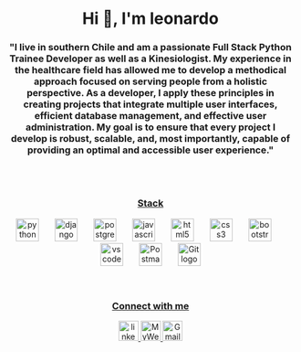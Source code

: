 <h1 align="center">Hi 👋, I'm leonardo</h1>
<h3 align="center">"I live in southern Chile and am a passionate Full Stack Python Trainee Developer as well as a Kinesiologist. My experience in the healthcare field has allowed me to develop a methodical approach focused on serving people from a holistic perspective. As a developer, I apply these principles in creating projects that integrate multiple user interfaces, efficient database management, and effective user administration. My goal is to ensure that every project I develop is robust, scalable, and, most importantly, capable of providing an optimal and accessible user experience."</h3><br> <br>
<h3 align="center"><u>Stack</u></h3>
<div align="center">
  <img src="https://cdn.jsdelivr.net/gh/devicons/devicon/icons/python/python-original.svg" height="40" alt="python logo"  />
  <img width="20" />
  <img src="https://cdn.jsdelivr.net/gh/devicons/devicon/icons/django/django-plain.svg" height="40" alt="django logo"  />
  <img width="20" />
  <img src="https://cdn.jsdelivr.net/gh/devicons/devicon/icons/postgresql/postgresql-original.svg" height="40" alt="postgresql logo"  />
  <img width="20" />
  <img src="https://cdn.jsdelivr.net/gh/devicons/devicon/icons/javascript/javascript-original.svg" height="40" alt="javascript logo"  />
  <img width="20" />
  <img src="https://cdn.jsdelivr.net/gh/devicons/devicon/icons/html5/html5-original.svg" height="40" alt="html5 logo"  />
  <img width="20" />
  <img src="https://cdn.jsdelivr.net/gh/devicons/devicon/icons/css3/css3-original.svg" height="40" alt="css3 logo"  />
  <img width="20" />
  <img src="https://cdn.jsdelivr.net/gh/devicons/devicon/icons/bootstrap/bootstrap-original.svg" height="40" alt="bootstrap logo"  />
  <img width="20" />
  <img src="https://cdn.jsdelivr.net/gh/devicons/devicon/icons/vscode/vscode-original.svg" height="40" alt="vscode logo"  />
  <img width="20" />
  <img src="https://www.svgrepo.com/show/354202/postman-icon.svg" height="40" alt="Postman logo" />
  <img width="20" />
  <img src="https://cdn.jsdelivr.net/gh/devicons/devicon/icons/git/git-original.svg" height="40" alt="Git logo" />
</div> <br> <br>

###

<h3 align="center"><u>Connect with me</u></h3>

<div align="center">
  <a href="https://www.linkedin.com/in/leonardollaupe/" target="_blank">
    <img src="https://img.shields.io/static/v1?message=Linkedin&logo=linkedin&label=&color=0077B5&logoColor=white&labelColor=&style=for-the-badge" height="35" alt="linkedin logo"  />
  </a>
  
  <a href="https://66cdde76be2974117bf9570d--leonardollaupe.netlify.app" target="_blank">
    <img src="https://img.shields.io/static/v1?message=My_Website&logo=globe&label=&color=28A745&logoColor=white&labelColor=&style=for-the-badge" height="35" alt="MyWebsite logo" />

  </a>
<a href="mailto:leonardollaupe@gmail.com" target="_blank">
    <img src="https://img.shields.io/static/v1?message=Gmail&logo=gmail&label=&color=EA4335&logoColor=white&labelColor=&style=for-the-badge" height="35" alt="Gmail logo" />
</a>
</div>

###


 
